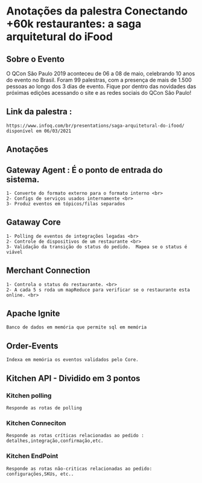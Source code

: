 # Anotações da palestra Conectando +60k restaurantes: a saga arquitetural do iFood


## Sobre o Evento
O QCon São Paulo 2019 aconteceu de 06 a 08 de maio, celebrando 10 anos do evento no Brasil. Foram 99 palestras, com a presença de mais de 1.500 pessoas ao longo dos 3 dias de evento. Fique por dentro das novidades das próximas edições acessando o site e as redes sociais do QCon São Paulo!




## Link da palestra :
```
https://www.infoq.com/br/presentations/saga-arquitetural-do-ifood/ disponível em 06/03/2021
```



## Anotações 

## Gateway Agent : É o ponto de entrada do sistema.
```
1- Converte do formato externo para o formato interno <br>
2- Configs de serviços usados internamente <br>
3- Produz eventos em tópicos/filas separados 
```
## Gataway Core 
```
1- Polling de eventos de integrações legadas <br>
2- Controle de dispositivos de um restaurante <br>
3- Validação da transição do status do pedido.  Mapea se o status é viável
```
## Merchant Connection
```
1- Controla o status do restaurante. <br>
2- A cada 5 s roda um mapReduce para verificar se o restaurante esta online. <br>
```
## Apache Ignite 
```
Banco de dados em memória que permite sql em memória
```

## Order-Events
```
Indexa em memória os eventos validados pelo Core.
```

## Kitchen API - Dividido em 3 pontos  

### Kitchen polling 

```
Responde as rotas de polling
```

### Kitchen Conneciton

```
Responde as rotas críticas relacionadas ao pedido : detalhes,integração,confirmação,etc.
```

### Kitchen EndPoint 

```
Responde as rotas não-criticas relacionadas ao pedido: configurações,SKUs, etc..
```




